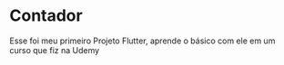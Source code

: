 # Contador
Esse foi meu primeiro Projeto Flutter, aprende o básico com ele em um curso que fiz na Udemy
